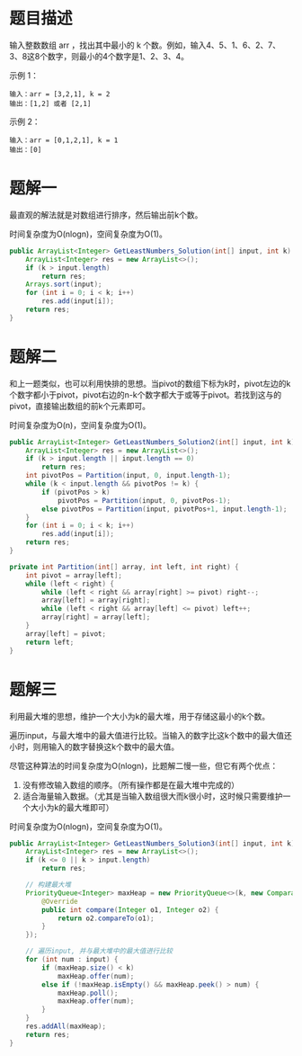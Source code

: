 # 题目描述

输入整数数组 arr ，找出其中最小的 k 个数。例如，输入4、5、1、6、2、7、3、8这8个数字，则最小的4个数字是1、2、3、4。

示例 1：

```
输入：arr = [3,2,1], k = 2
输出：[1,2] 或者 [2,1]
```


示例 2：

```
输入：arr = [0,1,2,1], k = 1
输出：[0]
```

# 题解一

最直观的解法就是对数组进行排序，然后输出前k个数。

时间复杂度为O(nlogn)，空间复杂度为O(1)。

```java
public ArrayList<Integer> GetLeastNumbers_Solution(int[] input, int k) {
    ArrayList<Integer> res = new ArrayList<>();
    if (k > input.length)
        return res;
    Arrays.sort(input);
    for (int i = 0; i < k; i++)
        res.add(input[i]);
    return res;
}
```

# 题解二

和上一题类似，也可以利用快排的思想。当pivot的数组下标为k时，pivot左边的k个数字都小于pivot，pivot右边的n-k个数字都大于或等于pivot。若找到这与的pivot，直接输出数组的前k个元素即可。

时间复杂度为O(n)，空间复杂度为O(1)。

```java
public ArrayList<Integer> GetLeastNumbers_Solution2(int[] input, int k) {
    ArrayList<Integer> res = new ArrayList<>();
    if (k > input.length || input.length == 0)
        return res;
    int pivotPos = Partition(input, 0, input.length-1);
    while (k < input.length && pivotPos != k) {
        if (pivotPos > k)
            pivotPos = Partition(input, 0, pivotPos-1);
        else pivotPos = Partition(input, pivotPos+1, input.length-1);
    }
    for (int i = 0; i < k; i++)
        res.add(input[i]);
    return res;
}

private int Partition(int[] array, int left, int right) {
    int pivot = array[left];
    while (left < right) {
        while (left < right && array[right] >= pivot) right--;
        array[left] = array[right];
        while (left < right && array[left] <= pivot) left++;
        array[right] = array[left];
    }
    array[left] = pivot;
    return left;
}
```

# 题解三

利用最大堆的思想，维护一个大小为k的最大堆，用于存储这最小的k个数。

遍历input，与最大堆中的最大值进行比较。当输入的数字比这k个数中的最大值还小时，则用输入的数字替换这k个数中的最大值。

尽管这种算法的时间复杂度为O(nlogn)，比题解二慢一些，但它有两个优点：

1. 没有修改输入数组的顺序。（所有操作都是在最大堆中完成的）
2. 适合海量输入数据。（尤其是当输入数组很大而k很小时，这时候只需要维护一个大小为k的最大堆即可）

时间复杂度为O(nlogn)，空间复杂度为O(1)。

```java
public ArrayList<Integer> GetLeastNumbers_Solution3(int[] input, int k) {
    ArrayList<Integer> res = new ArrayList<>();
    if (k <= 0 || k > input.length)
        return res;

    // 构建最大堆
    PriorityQueue<Integer> maxHeap = new PriorityQueue<>(k, new Comparator<Integer>() {
        @Override
        public int compare(Integer o1, Integer o2) {
            return o2.compareTo(o1);
        }
    });

    // 遍历input, 并与最大堆中的最大值进行比较
    for (int num : input) {
        if (maxHeap.size() < k)
            maxHeap.offer(num);
        else if (!maxHeap.isEmpty() && maxHeap.peek() > num) {
            maxHeap.poll();
            maxHeap.offer(num);
        }
    }
    res.addAll(maxHeap);
    return res;
}
```

